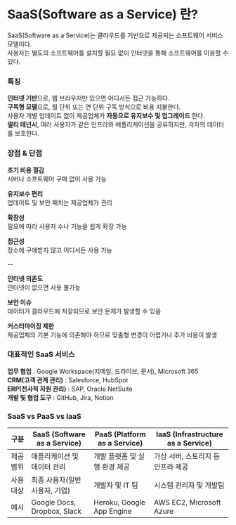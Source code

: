 # SaaS(Software as a Service) 란?

SaaS(Software as a Service)는 클라우드를 기반으로 제공되는 소프트웨어 서비스 모델이다.  
사용자는 별도의 소프트웨어를 설치할 필요 없이 인터넷을 통해 소프트웨어를 이용할 수 있다.  

### 특징
**인터넷 기반**으로, 웹 브라우저만 있으면 어디서든 접근 가능하다.  
**구독형 모델**으로, 월 단위 또는 연 단위 구독 방식으로 비용 지불한다.  
사용자 개별 업데이트 없이 제공업체가 **자동으로 유지보수 및 업그레이드** 한다.  
**멀티 테넌시**, 여러 사용자가 같은 인프라와 애플리케이션을 공유하지만, 각자의 데이터를 보호한다.  

### 장점 & 단점
**초기 비용 절감**  
서버나 소프트웨어 구매 없이 사용 가능  

**유지보수 편리**  
업데이트 및 보안 패치는 제공업체가 관리

**확장성**  
필요에 따라 사용자 수나 기능을 쉽게 확장 가능  

**접근성**  
장소에 구애받지 않고 어디서든 사용 가능  

--

**인터넷 의존도**  
인터넷이 없으면 사용 불가능  

**보안 이슈**  
데이터가 클라우드에 저장되므로 보안 문제가 발생할 수 있음  

**커스터마이징 제한**  
제공업체의 기본 기능에 의존해야 하므로 맞춤형 변경이 어렵거나 추가 비용이 발생  

### 대표적인 SaaS 서비스  
**업무 협업** : Google Workspace(지메일, 드라이브, 문서), Microsoft 365   
**CRM(고객 관계 관리)** : Salesforce, HubSpot  
**ERP(전사적 자원 관리)** : SAP, Oracle NetSuite  
**개발 및 협업 도구** : GitHub, Jira, Notion  

### SaaS vs PaaS vs IaaS
| 구분  | SaaS (Software as a Service) | PaaS (Platform as a Service) | IaaS (Infrastructure as a Service) |
|-------|-----------------------------|-----------------------------|-----------------------------|
| 제공 범위 | 애플리케이션 및 데이터 관리 | 개발 플랫폼 및 실행 환경 제공 | 가상 서버, 스토리지 등 인프라 제공 |
| 사용 대상 | 최종 사용자(일반 사용자, 기업) | 개발자 및 IT 팀 | 시스템 관리자 및 개발팀 |
| 예시 | Google Docs, Dropbox, Slack | Heroku, Google App Engine | AWS EC2, Microsoft Azure |
